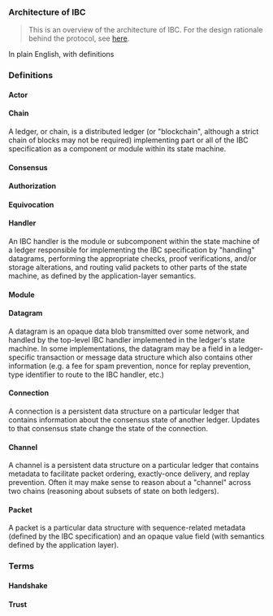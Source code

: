 ### Architecture of IBC

> This is an overview of the architecture of IBC. For the design rationale behind the protocol, see [here](./WHY_IBC.md).

In plain English, with definitions

### Definitions

#### Actor

#### Chain

A ledger, or chain, is a distributed ledger (or "blockchain", although a strict chain of blocks may not be required) implementing part or all of the IBC specification as a component or module within its state machine.

#### Consensus

#### Authorization

#### Equivocation

#### Handler

An IBC handler is the module or subcomponent within the state machine of a ledger responsible for implementing the IBC specification by "handling" datagrams, performing the appropriate checks, proof verifications, and/or storage alterations, and routing valid packets to other parts of the state machine, as defined by the application-layer semantics.

#### Module

#### Datagram

A datagram is an opaque data blob transmitted over some network, and handled by the top-level IBC handler implemented in the ledger's state machine. In some implementations, the datagram may be a field in a ledger-specific transaction or message data structure which also contains other information (e.g. a fee for spam prevention, nonce for replay prevention, type identifier to route to the IBC handler, etc.)

#### Connection

A connection is a persistent data structure on a particular ledger that contains information about the consensus state of another ledger. Updates to that consensus state change the state of the connection.

#### Channel

A channel is a persistent data structure on a particular ledger that contains metadata to facilitate packet ordering, exactly-once delivery, and replay prevention. Often it may make sense to reason about a "channel" across two chains (reasoning about subsets of state on both ledgers).

#### Packet

A packet is a particular data structure with sequence-related metadata (defined by the IBC specification) and an opaque value field (with semantics defined by the application layer).

### Terms

#### Handshake

#### Trust
